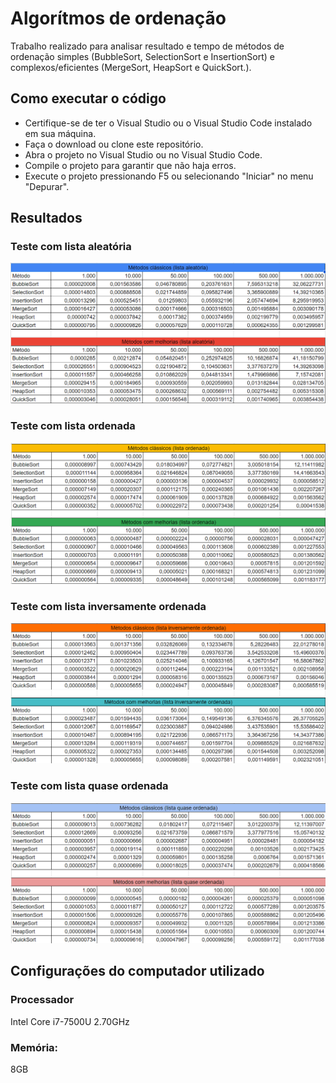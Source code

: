 # Algorítmos de ordenação

Trabalho realizado para analisar resultado e tempo de métodos de ordenação simples (BubbleSort, SelectionSort e InsertionSort) e complexos/eficientes (MergeSort, HeapSort e QuickSort.).

## Como executar o código

- Certifique-se de ter o Visual Studio ou o Visual Studio Code instalado em sua máquina.
- Faça o download ou clone este repositório.
- Abra o projeto no Visual Studio ou no Visual Studio Code.
- Compile o projeto para garantir que não haja erros.
- Execute o projeto pressionando F5 ou selecionando "Iniciar" no menu "Depurar".

## Resultados

### Teste com lista aleatória
![Lista aleatória](/imagens/lista-aleatoria.png)

### Teste com lista ordenada
![Lista ordenada](/imagens/lista-ordenada.png)

### Teste com lista inversamente ordenada
![Lista inversamente ordenada](/imagens/lista-inversamente-ordenada.png)

### Teste com lista quase ordenada
![Lista quase ordenada](/imagens/lista-quase-ordenada.png)

## Configurações do computador utilizado
### Processador
Intel Core i7-7500U 2.70GHz
### Memória: 
8GB